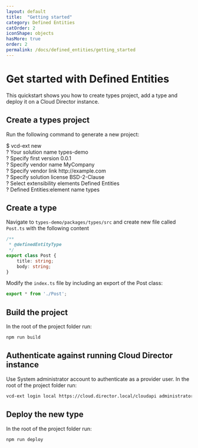 ```yaml
---
layout: default
title:  "Getting started"
category: Defined Entities
catOrder: 2
iconShape: objects
hasMore: true
order: 2
permalink: /docs/defined_entities/getting_started
---
```

# Get started with Defined Entities

This quickstart shows you how to create types project, add a type and deploy it on a Cloud Director instance.

## Create a types project
Run the following command to generate a new project:
<div class="language-custom custom-code-block"> 
    <div>$ vcd-ext new</div>
    <div><span class="token builtin">?</span> Your solution name <span class="token keyword">types-demo</span></div>
    <div><span class="token builtin">?</span> Specify first version <span class="token keyword">0.0.1</span></div>
    <div><span class="token builtin">?</span> Specify vendor name <span class="token keyword">MyCompany</span></div>
    <div><span class="token builtin">?</span> Specify vendor link <span class="token keyword">http://example.com</span></div>
    <div><span class="token builtin">?</span> Specify solution license <span class="token keyword">BSD-2-Clause</span></div>
    <div><span class="token builtin">?</span> Select extensibility elements <span class="token keyword">Defined Entities</span></div>
    <div><span class="token builtin">?</span> Defined Entities:element name <span class="token keyword">types</span></div>
</div>

## Create a type
Navigate to `types-demo/packages/types/src` and create new file called `Post.ts` with the following content
```typescript
/**
 * @definedEntityType
 */
export class Post {
    title: string;
    body: string;
}
```
Modify the `index.ts` file by including an export of the Post class:
```typescript
export * from './Post';
```
## Build the project
In the root of the project folder run:
```bash
npm run build
```

## Authenticate against running Cloud Director instance
Use System administrator account to authenticate as a provider user. In the root of the project folder run:
```bash
vcd-ext login local https://cloud.director.local/cloudapi administrator
```

## Deploy the new type
In the root of the project folder run:
```bash
npm run deploy
```
